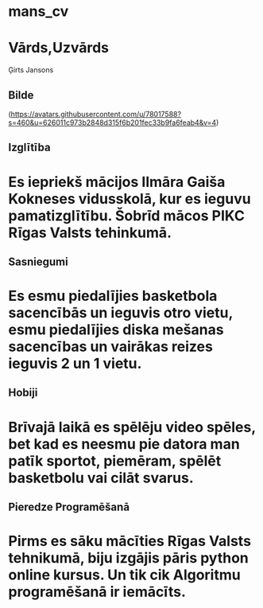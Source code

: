 # mans_cv
# Vārds,Uzvārds 
 Ģirts Jansons
## Bilde
(https://avatars.githubusercontent.com/u/78017588?s=460&u=626011c973b2848d315f6b201fec33b9fa6feab4&v=4)    

## Izglītība
# Es iepriekš mācijos Ilmāra Gaiša Kokneses vidusskolā, kur es ieguvu pamatizglītību. Šobrīd mācos PIKC Rīgas Valsts tehinkumā.

## Sasniegumi
# Es esmu piedalījies basketbola sacencībās un ieguvis otro vietu, esmu piedalījies diska mešanas sacencības un vairākas reizes ieguvis 2 un 1 vietu.

## Hobiji
# Brīvajā laikā es spēlēju video spēles, bet kad es neesmu pie datora man patīk sportot, piemēram, spēlēt basketbolu vai cilāt svarus.

## Pieredze Programēšanā
# Pirms es sāku mācīties Rīgas Valsts tehnikumā, biju izgājis pāris python online kursus. Un tik cik Algoritmu programēšanā ir iemācīts.